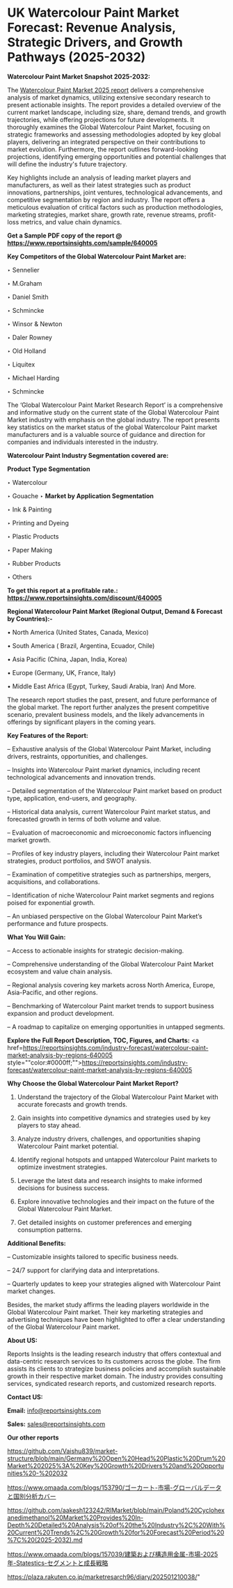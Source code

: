 # UK Watercolour Paint Market Forecast: Revenue Analysis, Strategic Drivers, and Growth Pathways (2025-2032)

<strong>Watercolour Paint Market Snapshot 2025-2032:</strong>

The <a href=https://www.reportsinsights.com/sample/640005>Watercolour Paint Market 2025 report</a> delivers a comprehensive analysis of market dynamics, utilizing extensive secondary research to present actionable insights. The report provides a detailed overview of the current market landscape, including size, share, demand trends, and growth trajectories, while offering projections for future developments. It thoroughly examines the Global Watercolour Paint Market, focusing on strategic frameworks and assessing methodologies adopted by key global players, delivering an integrated perspective on their contributions to market evolution. Furthermore, the report outlines forward-looking projections, identifying emerging opportunities and potential challenges that will define the industry's future trajectory.

Key highlights include an analysis of leading market players and manufacturers, as well as their latest strategies such as product innovations, partnerships, joint ventures, technological advancements, and competitive segmentation by region and industry. The report offers a meticulous evaluation of critical factors such as production methodologies, marketing strategies, market share, growth rate, revenue streams, profit-loss metrics, and value chain dynamics.

<strong>Get a Sample PDF copy of the report @ <a href=https://www.reportsinsights.com/sample/640005 style=color:#0000ff;>https://www.reportsinsights.com/sample/640005</a></strong>

<strong>Key Competitors of the Global Watercolour Paint Market are:</strong>

‣ Sennelier

‣ M.Graham

‣ Daniel Smith

‣ Schmincke

‣ Winsor & Newton

‣ Daler Rowney

‣ Old Holland

‣ Liquitex

‣ Michael Harding

‣ Schmincke

The ‘Global Watercolour Paint Market Research Report’ is a comprehensive and informative study on the current state of the Global Watercolour Paint Market industry with emphasis on the global industry. The report presents key statistics on the market status of the global Watercolour Paint market manufacturers and is a valuable source of guidance and direction for companies and individuals interested in the industry.

<strong>Watercolour Paint Industry Segmentation covered are:</strong>

<strong>Product Type Segmentation</strong>

‣ Watercolour

‣ Gouache
‣ 
<strong>Market by Application Segmentation</strong>

‣ Ink & Painting

‣ Printing and Dyeing

‣ Plastic Products

‣ Paper Making

‣ Rubber Products

‣ Others

<strong>To get this report at a profitable rate.: <a href=https://www.reportsinsights.com/discount/640005 style=color:#0000ff;>https://www.reportsinsights.com/discount/640005</a></strong>

<strong>Regional Watercolour Paint Market (Regional Output, Demand &amp; Forecast by Countries):-</strong>

• North America (United States, Canada, Mexico)

• South America ( Brazil, Argentina, Ecuador, Chile)

• Asia Pacific (China, Japan, India, Korea)

• Europe (Germany, UK, France, Italy)

• Middle East Africa (Egypt, Turkey, Saudi Arabia, Iran) And More.

The research report studies the past, present, and future performance of the global market. The report further analyzes the present competitive scenario, prevalent business models, and the likely advancements in offerings by significant players in the coming years.

<strong>Key Features of the Report:</strong>

– Exhaustive analysis of the Global Watercolour Paint Market, including drivers, restraints, opportunities, and challenges.

– Insights into Watercolour Paint market dynamics, including recent technological advancements and innovation trends.

– Detailed segmentation of the Watercolour Paint market based on product type, application, end-users, and geography.

– Historical data analysis, current Watercolour Paint market status, and forecasted growth in terms of both volume and value.

– Evaluation of macroeconomic and microeconomic factors influencing market growth.

– Profiles of key industry players, including their Watercolour Paint market strategies, product portfolios, and SWOT analysis.

– Examination of competitive strategies such as partnerships, mergers, acquisitions, and collaborations.

– Identification of niche Watercolour Paint market segments and regions poised for exponential growth.

– An unbiased perspective on the Global Watercolour Paint Market’s performance and future prospects.

<strong>What You Will Gain:</strong>

– Access to actionable insights for strategic decision-making.

– Comprehensive understanding of the Global Watercolour Paint Market ecosystem and value chain analysis.

– Regional analysis covering key markets across North America, Europe, Asia-Pacific, and other regions.

– Benchmarking of Watercolour Paint market trends to support business expansion and product development.

– A roadmap to capitalize on emerging opportunities in untapped segments.

<strong>Explore the Full Report Description, TOC, Figures, and Charts:</strong>
<a href=https://reportsinsights.com/industry-forecast/watercolour-paint-market-analysis-by-regions-640005 style=""color:#0000ff;"">https://reportsinsights.com/industry-forecast/watercolour-paint-market-analysis-by-regions-640005</a>

<strong>Why Choose the Global Watercolour Paint Market Report?</strong>

1. Understand the trajectory of the Global Watercolour Paint Market with accurate forecasts and growth trends.

2. Gain insights into competitive dynamics and strategies used by key players to stay ahead.

3. Analyze industry drivers, challenges, and opportunities shaping Watercolour Paint market potential.

4. Identify regional hotspots and untapped Watercolour Paint markets to optimize investment strategies.

5. Leverage the latest data and research insights to make informed decisions for business success.

6. Explore innovative technologies and their impact on the future of the Global Watercolour Paint Market.

7. Get detailed insights on customer preferences and emerging consumption patterns.

<strong>Additional Benefits:</strong>

– Customizable insights tailored to specific business needs.

– 24/7 support for clarifying data and interpretations.

– Quarterly updates to keep your strategies aligned with Watercolour Paint market changes.

Besides, the market study affirms the leading players worldwide in the Global Watercolour Paint market. Their key marketing strategies and advertising techniques have been highlighted to offer a clear understanding of the Global Watercolour Paint market.

<strong><strong>About US</strong>:</strong>

Reports Insights is the leading research industry that offers contextual and data-centric research services to its customers across the globe. The firm assists its clients to strategize business policies and accomplish sustainable growth in their respective market domain. The industry provides consulting services, syndicated research reports, and customized research reports.

<strong>Contact US:</strong>

<p class=><b>Email:</b> <a href=mailto:info@reportsinsights.com>info@reportsinsights.com</a></p>
<p class=><b>Sales:</b> <a href=mailto:sales@reportsinsights.com>sales@reportsinsights.com</a></p>

<strong>Our other reports</strong>

<a href=https://github.com/Vaishu839/market-structure/blob/main/Germany%20Open%20Head%20Plastic%20Drum%20Market%202025%3A%20Key%20Growth%20Drivers%20and%20Opportunities%20-%202032>https://github.com/Vaishu839/market-structure/blob/main/Germany%20Open%20Head%20Plastic%20Drum%20Market%202025%3A%20Key%20Growth%20Drivers%20and%20Opportunities%20-%202032</a>

<a href=https://www.omaada.com/blogs/153790/ゴーカート-市場-グローバルデータと国別分析カバー>https://www.omaada.com/blogs/153790/ゴーカート-市場-グローバルデータと国別分析カバー</a>

<a href=https://github.com/aakesh123242/RIMarket/blob/main/Poland%20Cyclohexanedimethanol%20Market%20Provides%20In-Depth%20Detailed%20Analysis%20of%20the%20Industry%2C%20With%20Current%20Trends%2C%20Growth%20for%20Forecast%20Period%20%7C%20(2025-2032).md>https://github.com/aakesh123242/RIMarket/blob/main/Poland%20Cyclohexanedimethanol%20Market%20Provides%20In-Depth%20Detailed%20Analysis%20of%20the%20Industry%2C%20With%20Current%20Trends%2C%20Growth%20for%20Forecast%20Period%20%7C%20(2025-2032).md</a>

<a href=https://www.omaada.com/blogs/157039/建築および構造用金属-市場-2025年-Statestics-セグメントと成長戦略>https://www.omaada.com/blogs/157039/建築および構造用金属-市場-2025年-Statestics-セグメントと成長戦略</a>

<a href=https://plaza.rakuten.co.jp/marketresarch96/diary/202501210038/>https://plaza.rakuten.co.jp/marketresarch96/diary/202501210038/</a>"
